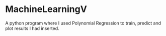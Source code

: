 # MachineLearningV
A python program where I used Polynomial Regression to train, predict and plot results I had inserted.
